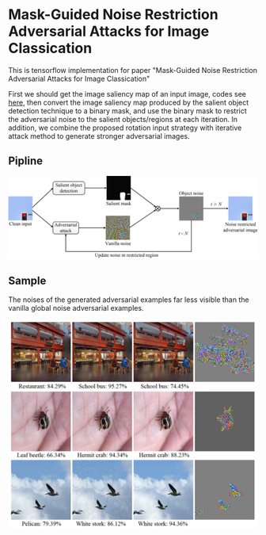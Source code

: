 # Mask-Guided Noise Restriction Adversarial Attacks for Image Classication
This is tensorflow implementation for paper "Mask-Guided Noise Restriction Adversarial Attacks for Image Classication"

First we should get the image saliency map of an input image, codes see [here](https://github.com/Joker316701882/Salient-Object-Detection), then convert the image saliency map produced by the salient object detection technique to a binary mask, and use the binary mask to restrict the adversarial noise to the salient objects/regions at each iteration. 
In addition, we combine the proposed rotation input strategy with iterative attack method to generate stronger adversarial images.


## Pipline
![image](https://github.com/YeXinD/Maskguided/blob/master/pipline.png)

## Sample

The noises of the generated adversarial examples far less visible than the vanilla global noise adversarial examples.

![image](https://github.com/YeXinD/Maskguided/blob/master/sample/sample%201.png)

